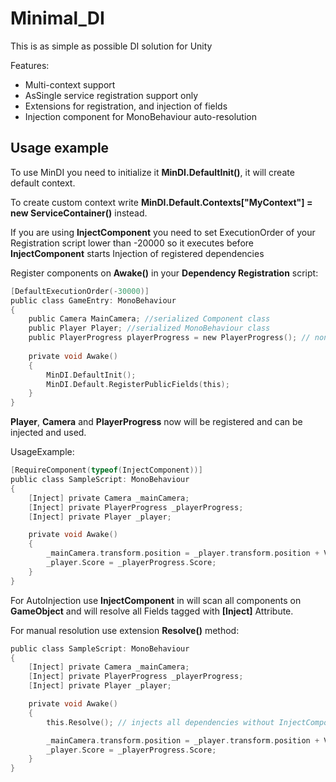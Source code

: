 # Minimal_DI

This is as simple as possible DI solution for Unity

Features:
- Multi-context support
- AsSingle service registration support only
- Extensions for registration, and injection of fields
- Injection component for MonoBehaviour auto-resolution

## Usage example

To use MinDI you need to initialize it **MinDI.DefaultInit()**, it will create default context.

To create custom context write **MinDI.Default.Contexts["MyContext"] = new ServiceContainer()** instead.

If you are using **InjectComponent** you need to set ExecutionOrder of your Registration script lower than -20000 so it executes before **InjectComponent** starts Injection of registered dependencies

Register components on **Awake()** in your **Dependency Registration** script:

```c
[DefaultExecutionOrder(-30000)] 
public class GameEntry: MonoBehaviour
{
    public Camera MainCamera; //serialized Component class
    public Player Player; //serialized MonoBehaviour class
    public PlayerProgress playerProgress = new PlayerProgress(); // non-serialized non-MonoMehaviour class
   
    private void Awake()
    {
        MinDI.DefaultInit();
        MinDI.Default.RegisterPublicFields(this);
    }
}
```
**Player**, **Camera** and **PlayerProgress** now will be registered and can be injected and used.

UsageExample:
```c
[RequireComponent(typeof(InjectComponent))] 
public class SampleScript: MonoBehaviour
{
    [Inject] private Camera _mainCamera;
    [Inject] private PlayerProgress _playerProgress;
    [Inject] private Player _player;

    private void Awake()
    {
        _mainCamera.transform.position = _player.transform.position + Vector3.up*10;
        _player.Score = _playerProgress.Score;
    }
}
```
For AutoInjection use **InjectComponent** in will scan all components on **GameObject** and will resolve all Fields tagged with **[Inject]** Attribute.

For manual resolution use extension **Resolve()** method:

```c
public class SampleScript: MonoBehaviour
{
    [Inject] private Camera _mainCamera;
    [Inject] private PlayerProgress _playerProgress;
    [Inject] private Player _player;

    private void Awake()
    {
        this.Resolve(); // injects all dependencies without InjectComponent

        _mainCamera.transform.position = _player.transform.position + Vector3.up * 10;
        _player.Score = _playerProgress.Score;
    }
}

